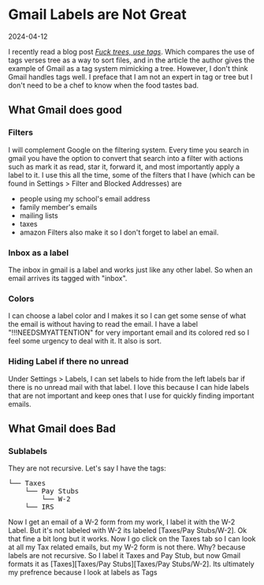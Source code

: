 # Gmail Labels are Not Great

2024-04-12

I recently read a blog post *[Fuck trees, use tags](https://garrit.xyz/posts/2024-04-02-fuck-trees-use-tags)*. Which compares the use of tags verses tree as a way to sort files, and in the article the author gives the example of Gmail as a tag system mimicking a tree. However, I don't think Gmail handles tags well. I preface that I am not an expert in tag or tree but I don't need to be a chef to know when the food tastes bad. 
## What Gmail does good
### Filters
I will complement Google on the filtering system. Every time you search in gmail you have the option to convert that search into a filter with actions such as mark it as read, star it, forward it, and most importantly apply a label to it. I use this all the time, some of the filters that I have (which can be found in Settings > Filter and Blocked Addresses) are
- people using my school's email address
- family member's emails
- mailing lists
- taxes
- amazon
Filters also make it so I don't forget to label an email.
### Inbox as a label
The inbox in gmail is a label and works just like any other label. So when an email arrives its tagged with "inbox".
### Colors
I can choose a label color and I makes it so I can get some sense of what the email is without having to read the email. I have a label "!!!NEEDSMYATTENTION" for very important email and its colored red so I feel some urgency to deal with it. It also is sort.
### Hiding Label if there no unread
Under Settings > Labels, I can set labels to hide from the left labels bar if there is no unread mail with that label. I love this because I can hide labels that are not important and keep ones that I use for quickly finding important emails.
## What Gmail does Bad
### Sublabels
They are not recursive. Let's say I have the tags:
<pre>
└── Taxes
    └── Pay Stubs
        └── W-2
    └── IRS
</pre>
Now I get an email of a W-2 form from my work, I label it with the W-2 Label. But it's not labeled with W-2 its labeled \[Taxes/Pay Stubs/W-2]. Ok that fine a bit long but it works. Now I go click on the Taxes tab so I can look at all my Tax related emails, but my W-2 form is not there. Why? because labels are not recursive. So I label it Taxes and Pay Stub, but now Gmail formats it as \[Taxes]\[Taxes/Pay Stubs]\[Taxes/Pay Stubs/W-2]. 
Its ultimately my prefrence because I look at labels as Tags
